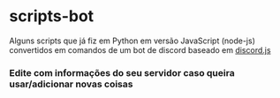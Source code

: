 # scripts-bot
Alguns scripts que já fiz em Python em versão JavaScript (node-js) convertidos em comandos de um bot de discord baseado em [discord.js](https://github.com/discordjs/discord.js)
### Edite com informações do seu servidor caso queira usar/adicionar novas coisas
